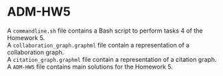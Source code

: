 # ADM-HW5  
A `commandline.sh` file contains a Bash script to perform tasks 4 of the Homework 5.  
A `collaboration_graph.graphml` file contain a representation of a collaboration graph.  
A `citation_graph.graphml` file contain a representation of a citation graph.  
A `ADM-HW5` file contains main solutions for the Homework 5.  
